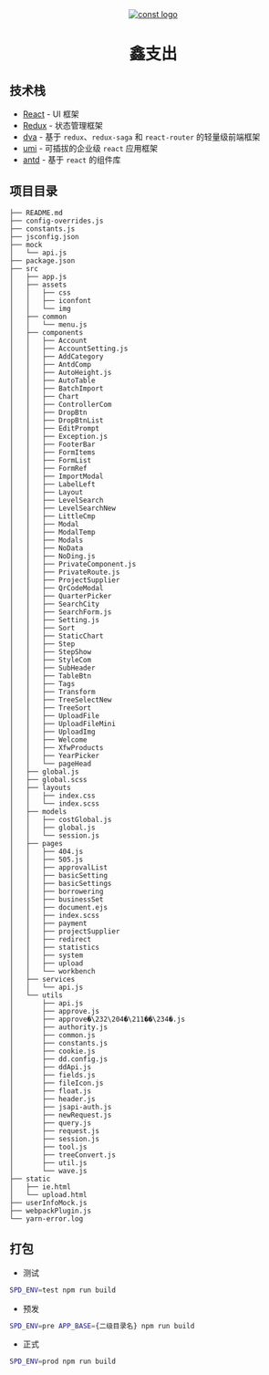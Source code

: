 <div align="center">
<a href="#">
<img alt="const logo" width=“200” height=“200”  src="https://marketing-static.forwe.store/张博2022-03-21 11:49:17newLogo.png" />
</a>
<br>
<h1>鑫支出</h1>

</div>

<!-- > 鑫支出 -->

## 技术栈

- [React](https://reactjs.org) - UI 框架
- [Redux](http://redux.js.org) - 状态管理框架
- [dva](https://github.com/dvajs/dva) - 基于 `redux`、`redux-saga` 和 `react-router` 的轻量级前端框架
- [umi](https://umijs.org/zh) - 可插拔的企业级 `react` 应用框架
- [antd](https://ant.design/index-cn) - 基于 `react` 的组件库

## 项目目录
```
├── README.md
├── config-overrides.js
├── constants.js
├── jsconfig.json
├── mock
│   └── api.js
├── package.json
├── src
│   ├── app.js
│   ├── assets
│   │   ├── css
│   │   ├── iconfont
│   │   └── img
│   ├── common
│   │   └── menu.js
│   ├── components
│   │   ├── Account
│   │   ├── AccountSetting.js
│   │   ├── AddCategory
│   │   ├── AntdComp
│   │   ├── AutoHeight.js
│   │   ├── AutoTable
│   │   ├── BatchImport
│   │   ├── Chart
│   │   ├── ControllerCom
│   │   ├── DropBtn
│   │   ├── DropBtnList
│   │   ├── EditPrompt
│   │   ├── Exception.js
│   │   ├── FooterBar
│   │   ├── FormItems
│   │   ├── FormList
│   │   ├── FormRef
│   │   ├── ImportModal
│   │   ├── LabelLeft
│   │   ├── Layout
│   │   ├── LevelSearch
│   │   ├── LevelSearchNew
│   │   ├── LittleCmp
│   │   ├── Modal
│   │   ├── ModalTemp
│   │   ├── Modals
│   │   ├── NoData
│   │   ├── NoDing.js
│   │   ├── PrivateComponent.js
│   │   ├── PrivateRoute.js
│   │   ├── ProjectSupplier
│   │   ├── QrCodeModal
│   │   ├── QuarterPicker
│   │   ├── SearchCity
│   │   ├── SearchForm.js
│   │   ├── Setting.js
│   │   ├── Sort
│   │   ├── StaticChart
│   │   ├── Step
│   │   ├── StepShow
│   │   ├── StyleCom
│   │   ├── SubHeader
│   │   ├── TableBtn
│   │   ├── Tags
│   │   ├── Transform
│   │   ├── TreeSelectNew
│   │   ├── TreeSort
│   │   ├── UploadFile
│   │   ├── UploadFileMini
│   │   ├── UploadImg
│   │   ├── Welcome
│   │   ├── XfwProducts
│   │   ├── YearPicker
│   │   └── pageHead
│   ├── global.js
│   ├── global.scss
│   ├── layouts
│   │   ├── index.css
│   │   └── index.scss
│   ├── models
│   │   ├── costGlobal.js
│   │   ├── global.js
│   │   └── session.js
│   ├── pages
│   │   ├── 404.js
│   │   ├── 505.js
│   │   ├── approvalList
│   │   ├── basicSetting
│   │   ├── basicSettings
│   │   ├── borrowering
│   │   ├── businessSet
│   │   ├── document.ejs
│   │   ├── index.scss
│   │   ├── payment
│   │   ├── projectSupplier
│   │   ├── redirect
│   │   ├── statistics
│   │   ├── system
│   │   ├── upload
│   │   └── workbench
│   ├── services
│   │   └── api.js
│   └── utils
│       ├── api.js
│       ├── approve.js
│       ├── approve�\232\204�\211��\234�.js
│       ├── authority.js
│       ├── common.js
│       ├── constants.js
│       ├── cookie.js
│       ├── dd.config.js
│       ├── ddApi.js
│       ├── fields.js
│       ├── fileIcon.js
│       ├── float.js
│       ├── header.js
│       ├── jsapi-auth.js
│       ├── newRequest.js
│       ├── query.js
│       ├── request.js
│       ├── session.js
│       ├── tool.js
│       ├── treeConvert.js
│       ├── util.js
│       └── wave.js
├── static
│   ├── ie.html
│   └── upload.html
├── userInfoMock.js
├── webpackPlugin.js
└── yarn-error.log

```
## 打包

- 测试

```bash
SPD_ENV=test npm run build
```
- 预发

```bash
SPD_ENV=pre APP_BASE={二级目录名} npm run build
```
- 正式

```bash
SPD_ENV=prod npm run build
```
